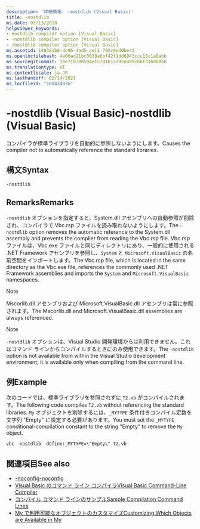 ```yaml
---
description: '詳細情報: -nostdlib (Visual Basic)'
title: -nostdlib
ms.date: 03/13/2018
helpviewer_keywords:
- nostdlib compiler option [Visual Basic]
- -nostdlib compiler option [Visual Basic]
- /nostdlib compiler option [Visual Basic]
ms.assetid: 140381b8-dc96-4ad5-ae11-792c9ed0be4d
ms.openlocfilehash: 4a00ad21bc0038a6bf42f1dd6943ccc15c1a8abb
ms.sourcegitcommit: 10e719780594efc781b15295e499c66f316068b8
ms.translationtype: HT
ms.contentlocale: ja-JP
ms.lasthandoff: 02/14/2021
ms.locfileid: "100434876"
---
```

# <a name="-nostdlib-visual-basic"></a><span data-ttu-id="3277f-103">-nostdlib (Visual Basic)</span><span class="sxs-lookup"><span data-stu-id="3277f-103">-nostdlib (Visual Basic)</span></span>

<span data-ttu-id="3277f-104">コンパイラが標準ライブラリを自動的に参照しないようにします。</span><span class="sxs-lookup"><span data-stu-id="3277f-104">Causes the compiler not to automatically reference the standard libraries.</span></span>  
  
## <a name="syntax"></a><span data-ttu-id="3277f-105">構文</span><span class="sxs-lookup"><span data-stu-id="3277f-105">Syntax</span></span>  
  
```console  
-nostdlib  
```  
  
## <a name="remarks"></a><span data-ttu-id="3277f-106">Remarks</span><span class="sxs-lookup"><span data-stu-id="3277f-106">Remarks</span></span>  

 <span data-ttu-id="3277f-107">`-nostdlib` オプションを指定すると、System.dll アセンブリへの自動参照が削除され、コンパイラで Vbc.rsp ファイルを読み取れないようにします。</span><span class="sxs-lookup"><span data-stu-id="3277f-107">The `-nostdlib` option removes the automatic reference to the System.dll assembly and prevents the compiler from reading the Vbc.rsp file.</span></span> <span data-ttu-id="3277f-108">Vbc.rsp ファイルは、Vbc.exe ファイルと同じディレクトリにあり、一般的に使用される .NET Framework アセンブリを参照し、`System` と `Microsoft.VisualBasic` の名前空間をインポートします。</span><span class="sxs-lookup"><span data-stu-id="3277f-108">The Vbc.rsp file, which is located in the same directory as the Vbc.exe file, references the commonly used .NET Framework assemblies and imports the `System` and `Microsoft.VisualBasic` namespaces.</span></span>  
  
> [!NOTE]
> <span data-ttu-id="3277f-109">Mscorlib.dll アセンブリおよび Microsoft.VisualBasic.dll アセンブリは常に参照されます。</span><span class="sxs-lookup"><span data-stu-id="3277f-109">The Mscorlib.dll and Microsoft.VisualBasic.dll assemblies are always referenced.</span></span>  
  
> [!NOTE]
> <span data-ttu-id="3277f-110">`-nostdlib` オプションは、Visual Studio 開発環境からは利用できません。これはコマンド ラインからコンパイルするときにのみ使用できます。</span><span class="sxs-lookup"><span data-stu-id="3277f-110">The `-nostdlib` option is not available from within the Visual Studio development environment; it is available only when compiling from the command line.</span></span>  
  
## <a name="example"></a><span data-ttu-id="3277f-111">例</span><span class="sxs-lookup"><span data-stu-id="3277f-111">Example</span></span>  

 <span data-ttu-id="3277f-112">次のコードでは、標準ライブラリを参照されずに `T2.vb` がコンパイルされます。</span><span class="sxs-lookup"><span data-stu-id="3277f-112">The following code compiles `T2.vb` without referencing the standard libraries.</span></span> <span data-ttu-id="3277f-113">`My` オブジェクトを削除するには、`_MYTYPE` 条件付きコンパイル定数を文字列 "Empty" に設定する必要があります。</span><span class="sxs-lookup"><span data-stu-id="3277f-113">You must set the `_MYTYPE` conditional-compilation constant to the string "Empty" to remove the `My` object.</span></span>  
  
```console
vbc -nostdlib -define:_MYTYPE=\"Empty\" T2.vb  
```  
  
## <a name="see-also"></a><span data-ttu-id="3277f-114">関連項目</span><span class="sxs-lookup"><span data-stu-id="3277f-114">See also</span></span>

- [<span data-ttu-id="3277f-115">-noconfig</span><span class="sxs-lookup"><span data-stu-id="3277f-115">-noconfig</span></span>](noconfig.md)
- [<span data-ttu-id="3277f-116">Visual Basic のコマンド ライン コンパイラ</span><span class="sxs-lookup"><span data-stu-id="3277f-116">Visual Basic Command-Line Compiler</span></span>](index.md)
- [<span data-ttu-id="3277f-117">コンパイル コマンド ラインのサンプル</span><span class="sxs-lookup"><span data-stu-id="3277f-117">Sample Compilation Command Lines</span></span>](sample-compilation-command-lines.md)
- [<span data-ttu-id="3277f-118">My で利用可能なオブジェクトのカスタマイズ</span><span class="sxs-lookup"><span data-stu-id="3277f-118">Customizing Which Objects are Available in My</span></span>](../../developing-apps/customizing-extending-my/customizing-which-objects-are-available-in-my.md)
